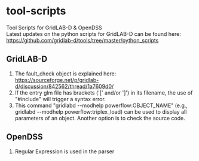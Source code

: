 # tool-scripts
Tool Scripts for GridLAB-D &amp; OpenDSS<br/>
Latest updates on the python scripts for GridLAB-D can be found here: https://github.com/gridlab-d/tools/tree/master/python_scripts

## GridLAB-D

1) The fault_check object is explained here: https://sourceforge.net/p/gridlab-d/discussion/842562/thread/1a7609d0/
2) If the entry glm file has brackets ('[' and/or ']') in its filename, the use of "#include" will trigger a syntax error.
3) This command "gridlabd --modhelp powerflow:OBJECT_NAME" (e.g., gridlabd --modhelp powerflow:triplex_load) can be used to display all parameters of an object. Another option is to check the source code.

## OpenDSS

1) Regular Expression is used in the parser
